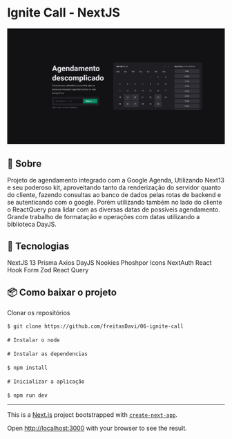 # Ignite Call - NextJS

![Ignite Call Home](./public/Main.jpg)

## 📖 Sobre 

  Projeto de agendamento integrado com a Google Agenda, Utilizando Next13 e seu poderoso kit, aproveitando tanto da renderização do servidor quanto do cliente,  fazendo consultas ao banco de dados pelas rotas de backend e se autenticando com o google. Porém utilizando também no lado do cliente o ReactQuery para lidar com as diversas datas de possíveis agendamento. Grande trabalho de formatação e operações com datas utilizando a biblioteca DayJS.

## 🚀 Tecnologias

  NextJS 13
  Prisma
  Axios
  DayJS
  Nookies
  Phoshpor Icons
  NextAuth
  React Hook Form
  Zod
  React Query
  
## 📦 Como baixar o projeto

   Clonar os repositórios
   
    $ git clone https://github.com/freitasDavi/06-ignite-call
   
    # Instalar o node

    # Instalar as dependencias
  
    $ npm install
    
    # Inicializar a aplicação

    $ npm run dev

--- 

This is a [Next.js](https://nextjs.org/) project bootstrapped with [`create-next-app`](https://github.com/vercel/next.js/tree/canary/packages/create-next-app).

Open [http://localhost:3000](http://localhost:3000) with your browser to see the result.
